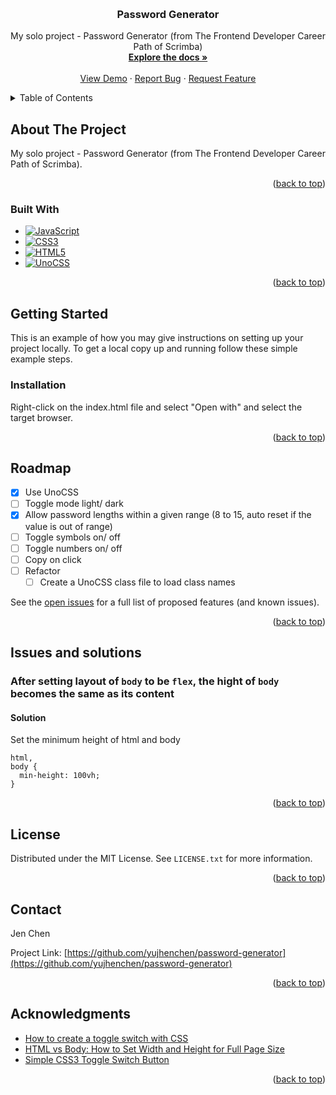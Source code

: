 <a name="readme-top"></a>

<!-- PROJECT SHIELDS -->
<!--
*** I'm using markdown "reference style" links for readability.
*** Reference links are enclosed in brackets [ ] instead of parentheses ( ).
*** See the bottom of this document for the declaration of the reference variables
*** for contributors-url, forks-url, etc. This is an optional, concise syntax you may use.
*** https://www.markdownguide.org/basic-syntax/#reference-style-links
-->
<!-- [![Contributors][contributors-shield]][contributors-url]
[![Forks][forks-shield]][forks-url]
[![Stargazers][stars-shield]][stars-url]
[![Issues][issues-shield]][issues-url]
[![MIT License][license-shield]][license-url]
[![LinkedIn][linkedin-shield]][linkedin-url] -->



<!-- PROJECT LOGO -->
<br />
<div align="center">
  <!-- <a href="https://github.com/yujhenchen/password-generator">
    <img src="images/logo.png" alt="Logo" width="80" height="80">
  </a> -->

<h3 align="center">Password Generator</h3>

  <p align="center">
    My solo project - Password Generator (from The Frontend Developer Career Path of Scrimba)
    <br />
    <a href="https://github.com/yujhenchen/password-generator"><strong>Explore the docs »</strong></a>
    <br />
    <br />
    <a href="https://jen-password-generator.netlify.app/" target=”_blank”>View Demo</a>
    ·
    <a href="https://github.com/yujhenchen/password-generator/issues">Report Bug</a>
    ·
    <a href="https://github.com/yujhenchen/password-generator/issues">Request Feature</a>
  </p>
</div>



<!-- TABLE OF CONTENTS -->
<details>
  <summary>Table of Contents</summary>
  <ol>
    <li>
      <a href="#about-the-project">About The Project</a>
      <ul>
        <li><a href="#built-with">Built With</a></li>
      </ul>
    </li>
    <li>
      <a href="#getting-started">Getting Started</a>
      <ul>
        <!-- <li><a href="#prerequisites">Prerequisites</a></li> -->
        <li><a href="#installation">Installation</a></li>
      </ul>
    </li>
    <!-- <li><a href="#usage">Usage</a></li> -->
    <li><a href="#roadmap">Roadmap</a></li>
    <!-- <li><a href="#contributing">Contributing</a></li> -->
    <li><a href="#issues-and-solutions">Issues and solutions</a></li>
    <li><a href="#license">License</a></li>
    <li><a href="#contact">Contact</a></li>
    <li><a href="#acknowledgments">Acknowledgments</a></li>
  </ol>
</details>



<!-- ABOUT THE PROJECT -->
## About The Project
<!-- [![Product Name Screen Shot][product-screenshot]](https://example.com) -->

My solo project - Password Generator (from The Frontend Developer Career Path of Scrimba).

<p align="right">(<a href="#readme-top">back to top</a>)</p>



### Built With

* [![JavaScript]][JavaScript]
* [![CSS3]][CSS3]
* [![HTML5]][HTML5]
* [![UnoCSS][UnoCSS]][UnoCSS-url]


<p align="right">(<a href="#readme-top">back to top</a>)</p>



<!-- GETTING STARTED -->
## Getting Started
This is an example of how you may give instructions on setting up your project locally.
To get a local copy up and running follow these simple example steps.

<!-- ### Prerequisites

This is an example of how to list things you need to use the software and how to install them.
* npm
  ```sh
  npm install npm@latest -g
  ``` -->

### Installation
Right-click on the index.html file and select "Open with" and select the target browser.
<!-- 
1. Get a free API Key at [https://example.com](https://example.com)
2. Clone the repo
   ```sh
   git clone https://github.com/yujhenchen/password-generator.git
   ```
3. Install NPM packages
   ```sh
   npm install
   ```
4. Enter your API in `config.js`
   ```js
   const API_KEY = 'ENTER YOUR API';
   ``` -->

<p align="right">(<a href="#readme-top">back to top</a>)</p>



<!-- USAGE EXAMPLES -->
<!-- ## Usage

Use this space to show useful examples of how a project can be used. Additional screenshots, code examples and demos work well in this space. You may also link to more resources.

_For more examples, please refer to the [Documentation](https://example.com)_

<p align="right">(<a href="#readme-top">back to top</a>)</p> -->



<!-- ROADMAP -->
## Roadmap

- [x] Use UnoCSS
- [ ] Toggle mode light/ dark
- [x] Allow password lengths within a given range (8 to 15, auto reset if the value is out of range)
- [ ] Toggle symbols on/ off
- [ ] Toggle numbers on/ off
- [ ] Copy on click
- [ ] Refactor
    - [ ] Create a UnoCSS class file to load class names
    
See the [open issues](https://github.com/yujhenchen/password-generator/issues) for a full list of proposed features (and known issues).

<p align="right">(<a href="#readme-top">back to top</a>)</p>



<!-- ISSUES AND SOLUTIONS -->
## Issues and solutions

### After setting layout of `body` to be `flex`, the hight of `body` becomes the same as its content

#### Solution
Set the minimum height of html and body
```
html,
body {
  min-height: 100vh;
}
```

<p align="right">(<a href="#readme-top">back to top</a>)</p>



<!-- CONTRIBUTING -->
<!-- ## Contributing

Contributions are what make the open source community such an amazing place to learn, inspire, and create. Any contributions you make are **greatly appreciated**.

If you have a suggestion that would make this better, please fork the repo and create a pull request. You can also simply open an issue with the tag "enhancement".
Don't forget to give the project a star! Thanks again!

1. Fork the Project
2. Create your Feature Branch (`git checkout -b feature/AmazingFeature`)
3. Commit your Changes (`git commit -m 'Add some AmazingFeature'`)
4. Push to the Branch (`git push origin feature/AmazingFeature`)
5. Open a Pull Request

<p align="right">(<a href="#readme-top">back to top</a>)</p> -->



<!-- LICENSE -->
## License
Distributed under the MIT License. See `LICENSE.txt` for more information.

<p align="right">(<a href="#readme-top">back to top</a>)</p>



<!-- CONTACT -->
## Contact
<!-- Jen Chen - [@twitter_handle](https://twitter.com/twitter_handle) - email@email_client.com -->
Jen Chen

Project Link: [https://github.com/yujhenchen/password-generator](https://github.com/yujhenchen/password-generator)

<p align="right">(<a href="#readme-top">back to top</a>)</p>



<!-- ACKNOWLEDGMENTS -->
## Acknowledgments
* [How to create a toggle switch with CSS](https://www.educative.io/answers/how-to-create-a-toggle-switch-with-css)
* [HTML vs Body: How to Set Width and Height for Full Page Size](https://www.freecodecamp.org/news/html-page-width-height/)
* [Simple CSS3 Toggle Switch Button](https://www.htmllion.com/css3-toggle-switch-button.html)

<p align="right">(<a href="#readme-top">back to top</a>)</p>



<!-- MARKDOWN LINKS & IMAGES -->
<!-- https://www.markdownguide.org/basic-syntax/#reference-style-links -->
[contributors-shield]: https://img.shields.io/github/contributors/yujhenchen/password-generator.svg?style=for-the-badge
[contributors-url]: https://github.com/yujhenchen/password-generator/graphs/contributors
[forks-shield]: https://img.shields.io/github/forks/yujhenchen/password-generator.svg?style=for-the-badge
[forks-url]: https://github.com/yujhenchen/password-generator/network/members
[stars-shield]: https://img.shields.io/github/stars/yujhenchen/password-generator.svg?style=for-the-badge
[stars-url]: https://github.com/yujhenchen/password-generator/stargazers
[issues-shield]: https://img.shields.io/github/issues/yujhenchen/password-generator.svg?style=for-the-badge
[issues-url]: https://github.com/yujhenchen/password-generator/issues
[license-shield]: https://img.shields.io/github/license/yujhenchen/password-generator.svg?style=for-the-badge
[license-url]: https://github.com/yujhenchen/password-generator/blob/master/LICENSE.txt
[linkedin-shield]: https://img.shields.io/badge/-LinkedIn-black.svg?style=for-the-badge&logo=linkedin&colorB=555
[linkedin-url]: https://linkedin.com/in/linkedin_username
[product-screenshot]: images/screenshot.png
[JavaScript]: https://img.shields.io/badge/javascript-%23323330.svg?style=for-the-badge&logo=javascript&logoColor=%23F7DF1E
[CSS3]: https://img.shields.io/badge/css3-%231572B6.svg?style=for-the-badge&logo=css3&logoColor=white
[HTML5]: https://img.shields.io/badge/html5-%23E34F26.svg?style=for-the-badge&logo=html5&logoColor=white
[UnoCSS]:https://img.shields.io/badge/unocss-333333.svg?style=for-the-badge&logo=unocss&logoColor=white
[UnoCSS-url]: https://unocss.dev/
